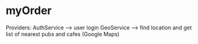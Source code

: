 # myOrder

Providers:
AuthService --> user login 
GeoService --> find location and get list of nearest pubs and cafes (Google Maps) 
